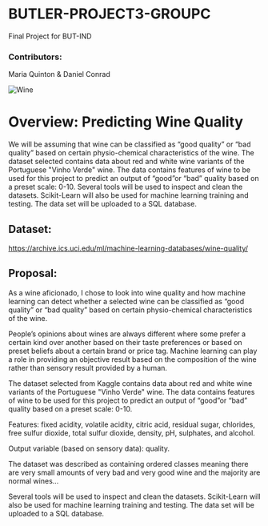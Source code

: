 # BUTLER-PROJECT3-GROUPC
Final Project for BUT-IND 

### Contributors:
Maria Quinton & Daniel Conrad

![Wine](https://cdn.mos.cms.futurecdn.net/vqTjLfKGEFHdiRLA4aEmqF-1200-80.jpg)

# Overview: Predicting Wine Quality
We will be assuming that wine can be classified as “good quality” or “bad quality” based on certain physio-chemical characteristics of the wine.
The dataset selected contains data about red and white wine variants of the Portuguese "Vinho Verde" wine. The data contains features of wine to be used for this project to predict an output of “good”or “bad” quality based on a preset scale: 0-10.
Several tools will be used to inspect and clean the datasets. Scikit-Learn will also be used for machine learning training and testing. The data set will be uploaded to a SQL database.

## Dataset:
https://archive.ics.uci.edu/ml/machine-learning-databases/wine-quality/ 

## Proposal:
As a wine aficionado, I chose to look into wine quality and how machine learning can detect whether a selected wine can be classified as “good quality” or “bad quality” based on certain physio-chemical characteristics of the wine.

People’s opinions about wines are always different where some prefer a certain kind over another based on their taste preferences or based on preset beliefs about a certain brand or price tag.  Machine learning can play a role in providing an objective result based on the composition of the wine rather than sensory result provided by a human. 

The dataset selected from Kaggle contains data about red and white wine variants of the Portuguese "Vinho Verde" wine. The data contains features of wine to be used for this project to predict an output of “good”or “bad” quality based on a preset scale: 0-10.

Features:  fixed acidity, volatile acidity, citric acid, residual sugar, chlorides, free sulfur dioxide, total sulfur dioxide, density, pH, sulphates, and alcohol.

Output variable (based on sensory data): quality. 

The dataset was described as containing ordered classes meaning there are very small amounts of very bad and very good wine and the majority are normal wines…

Several tools will be used to inspect and clean the datasets. Scikit-Learn will also be used for machine learning training and testing. The data set will be uploaded to a SQL database.

